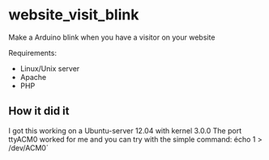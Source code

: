 website_visit_blink
===================

Make a Arduino blink when you have a visitor on your website

Requirements:
- Linux/Unix server
- Apache
- PHP

How it did it
--------------------
I got this working on a Ubuntu-server 12.04 with kernel 3.0.0
The port ttyACM0 worked for me and you can try with the simple command:
écho 1 > /dev/ACM0´